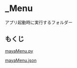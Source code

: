 # _Menu

アプリ起動時に実行するフォルダー
## もくじ
[mayaMenu.py](/_menu/_documect/mayaMenuPy.md)

[mayaMenu.json](/_menu/_documect/mayaMenuJson.md)